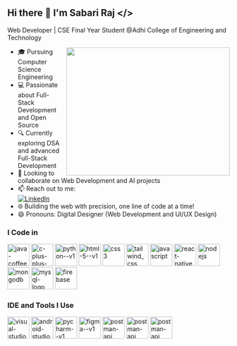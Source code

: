 ## Hi there 👋 I'm Sabari Raj  **</>**

Web Developer | CSE Final Year Student @Adhi College of Engineering and Technology  

<img align='right' width='370' height='290' src='https://user-images.githubusercontent.com/40719899/205479251-ffba5354-583f-491b-a1ef-ce919083e2b1.gif'>

- 🎓 Pursuing Computer Science Engineering  
- 💻 Passionate about Full-Stack Development and Open Source  
- 🔍 Currently exploring DSA and advanced Full-Stack Development  
- 🚀 Looking to collaborate on Web Development and AI projects  
- 📫 Reach out to me:  
  <a href="https://www.linkedin.com/in/sabari-raj-p-16a279230">
    <img src="https://img.shields.io/badge/LinkedIn-0077B5?style=for-the-badge&logo=linkedin&logoColor=white" alt="LinkedIn"/>
  </a>
- 🌐 Building the web with precision, one line of code at a time!  
- 😄 Pronouns: Digital Designer (Web Development and UI/UX Design)


### I Code in

<img width="50" height="50" src="https://img.icons8.com/color/48/java-coffee-cup-logo--v1.png" alt="java-coffee-cup-logo--v1"/> <img width="50" height="50" src="https://img.icons8.com/color/48/c-plus-plus-logo.png" alt="c-plus-plus-logo"/> <img width="50" height="50" src="https://img.icons8.com/color/48/python--v1.png" alt="python--v1"/> <img width="50" height="50" src="https://img.icons8.com/color/48/html-5--v1.png" alt="html-5--v1"/> <img width="50" height="50" src="https://img.icons8.com/color/48/css3.png" alt="css3"/> <img width="50" height="50" src="https://img.icons8.com/color/48/tailwind_css.png" alt="tailwind_css"/> <img width="50" height="50" src="https://img.icons8.com/color/48/javascript.png" alt="javascript"/> <img width="50" height="50" src="https://img.icons8.com/color/48/react-native.png" alt="react-native"/> <img width="50" height="50" src="https://img.icons8.com/color/48/nodejs.png" alt="nodejs"/> <img width="50" height="50" src="https://img.icons8.com/color/48/mongodb.png" alt="mongodb"/> <img width="50" height="50" src="https://img.icons8.com/color/48/mysql-logo.png" alt="mysql-logo"/> <img width="50" height="50" src="https://img.icons8.com/color/48/firebase.png" alt="firebase"/> 


 ### IDE and Tools I Use

<img width="50" height="50" src="https://img.icons8.com/fluency/48/visual-studio-code-2019.png" alt="visual-studio-code-2019"/> <img width="50" height="50" src="https://seeklogo.com/images/A/android-studio-logo-1EE788C6EC-seeklogo.com.png" alt="android-studio--v3"/> <img width="50" height="50" src="https://img.icons8.com/color/48/pycharm--v1.png" alt="pycharm--v1"/> <img width="50" height="50" src="https://img.icons8.com/color/48/figma--v1.png" alt="figma--v1"/> <img width="50" height="50" src="https://seeklogo.com/images/P/postman-logo-0087CA0D15-seeklogo.com.png" alt="postman-api"/> <img width="50" height="50" src="https://seeklogo.com/images/I/insomnia-logo-A35E09EB19-seeklogo.com.png" alt="postman-api"/> <img width="50" height="50" src="https://seeklogo.com/images/C/chatgpt-logo-6E960AECFF-seeklogo.com.png" alt="postman-api"/>  
